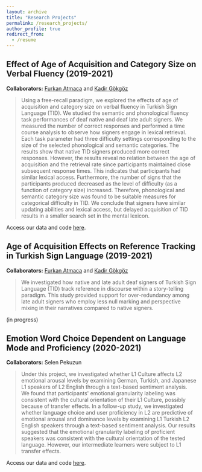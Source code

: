 ```yaml
---
layout: archive
title: "Research Projects"
permalink: /research_projects/
author_profile: true
redirect_from:
  - /resume
---
```

## 

## Effect of Age of Acquisition and Category Size on Verbal Fluency (2019-2021)

**Collaborators:** [Furkan Atmaca](http://orcid.org/0000-0003-4248-7059) and [Kadir G&ouml;kg&ouml;z](https://orcid.org/0000-0003-2777-7656)

> Using a free-recall paradigm, we explored the effects of age of acquisition and category size on verbal fluency in Turkish Sign Language (TID). We studied the semantic and phonological fluency task performances of deaf native and deaf late adult signers. We measured the number of correct responses and performed a time course analysis to observe how signers engage in lexical retrieval. Each task parameter had three difficulty settings corresponding to the size of the selected phonological and semantic categories. The results show that native TID signers produced more correct responses. However, the results reveal no relation between the age of acquisition and the retrieval rate since participants maintained close subsequent response times. This indicates that participants had similar lexical access. Furthermore, the number of signs that the participants produced decreased as the level of difficulty (as a function of category size) increased. Therefore, phonological and semantic category size was found to be suitable measures for categorical difficulty in TID. We conclude that signers have similar updating abilities and lexical access, but delayed acquisition of TID results in a smaller search set in the mental lexicon.

Access our data and code [here](https://github.com/kelesonur/bounsignlab-verbalfluency).

## Age of Acquisition Effects on Reference Tracking in Turkish Sign Language (2019-2021)

**Collaborators:** [Furkan Atmaca](http://orcid.org/0000-0003-4248-7059) and [Kadir G&ouml;kg&ouml;z](https://orcid.org/0000-0003-2777-7656)

> We investigated how native and late adult deaf signers of Turkish Sign Language (TID) track reference in discourse within a story-telling paradigm. This study provided support for over-redundancy among late adult signers who employ less null marking and perspective mixing in their narratives compared to native signers.

(in progress)

## Emotion Word Choice Dependent on Language Mode and Proficiency (2020-2021)

**Collaborators:** Selen Pekuzun

> Under this project, we investigated whether L1 Culture affects L2 emotional arousal levels by examining German, Turkish, and Japanese L1 speakers of L2 English through a text-based sentiment analysis. We found that participants' emotional granularity labeling was consistent with the cultural orientation of their L1 Culture, possibly because of transfer effects. In a follow-up study, we investigated whether language choice and user proficiency in L2 are predictive of emotional arousal and dominance levels by examining L1 Turkish L2 English speakers through a text-based sentiment analysis. Our results suggested that the emotional granularity labeling of proficient speakers was consistent with the cultural orientation of the tested language. However, our intermediate learners were subject to L1 transfer effects.

Access our data and code [here](https://github.com/kelesonur/emotion_word_choice).
